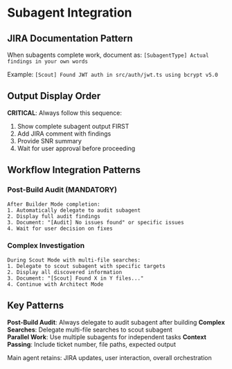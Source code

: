 # Subagent Integration

## JIRA Documentation Pattern

When subagents complete work, document as:
`[SubagentType] Actual findings in your own words`

Example: `[Scout] Found JWT auth in src/auth/jwt.ts using bcrypt v5.0`

## Output Display Order

**CRITICAL**: Always follow this sequence:
1. Show complete subagent output FIRST
2. Add JIRA comment with findings
3. Provide SNR summary
4. Wait for user approval before proceeding

## Workflow Integration Patterns

### Post-Build Audit (MANDATORY)
```
After Builder Mode completion:
1. Automatically delegate to audit subagent
2. Display full audit findings
3. Document: "[Audit] No issues found" or specific issues
4. Wait for user decision on fixes
```

### Complex Investigation
```
During Scout Mode with multi-file searches:
1. Delegate to scout subagent with specific targets
2. Display all discovered information
3. Document: "[Scout] Found X in Y files..."
4. Continue with Architect Mode
```

## Key Patterns

**Post-Build Audit**: Always delegate to audit subagent after building
**Complex Searches**: Delegate multi-file searches to scout subagent  
**Parallel Work**: Use multiple subagents for independent tasks
**Context Passing**: Include ticket number, file paths, expected output

Main agent retains: JIRA updates, user interaction, overall orchestration
